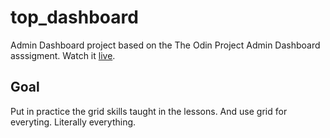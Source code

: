 # top_dashboard
Admin Dashboard project based on the The Odin Project Admin Dashboard asssigment. Watch it [live](https://diegogo69.github.io/top_dashboard/).

## Goal
Put in practice the grid skills taught in the lessons. And use grid for everyting. Literally everything.